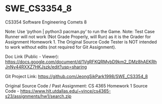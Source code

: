# SWE_CS3354_8
CS3354 Software Engineering Comets 8

Note: Use ‘python | python3 pacman.py’ to run the Game. 
Note: Test Case Runner will not work (Not Grade Properly, will Run) as it is the Grader for Assignment Homework 1. The Original Source Code Tester is NOT intended to work without edits (not required for Git Assignment).


Doc Link (Public - Viewer): https://docs.google.com/document/d/1VgRFKQRMybD9km2_DMz8hAEKRhJnNy44RXXZ7HKJszk/edit?usp=sharing

Git Project Link: https://github.com/JeongSikPark1998/SWE_CS3354_8

Original Source Code / Past Assignment: CS 4365 Homework 1 Source Code - https://www.hlt.utdallas.edu/~vince/cs4365-s23/assignments/hw1/search.zip 
